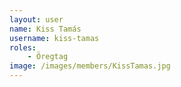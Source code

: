 ```yaml
---
layout: user
name: Kiss Tamás
username: kiss-tamas
roles:
    - Öregtag
image: /images/members/KissTamas.jpg
---
```

